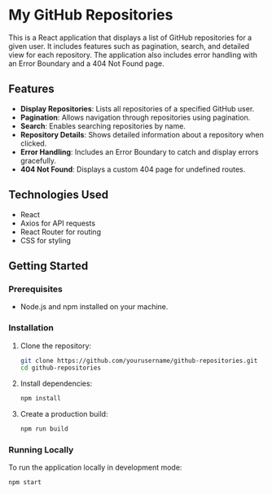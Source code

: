 # My GitHub Repositories

This is a React application that displays a list of GitHub repositories for a given user. It includes features such as pagination, search, and detailed view for each repository. The application also includes error handling with an Error Boundary and a 404 Not Found page.

## Features

- **Display Repositories**: Lists all repositories of a specified GitHub user.
- **Pagination**: Allows navigation through repositories using pagination.
- **Search**: Enables searching repositories by name.
- **Repository Details**: Shows detailed information about a repository when clicked.
- **Error Handling**: Includes an Error Boundary to catch and display errors gracefully.
- **404 Not Found**: Displays a custom 404 page for undefined routes.

## Technologies Used

- React
- Axios for API requests
- React Router for routing
- CSS for styling

## Getting Started

### Prerequisites

- Node.js and npm installed on your machine.

### Installation

1. Clone the repository:

    ```bash
    git clone https://github.com/yourusername/github-repositories.git
    cd github-repositories
    ```

2. Install dependencies:

    ```bash
    npm install
    ```

3. Create a production build:

    ```bash
    npm run build
    ```

### Running Locally

To run the application locally in development mode:

```bash
npm start
